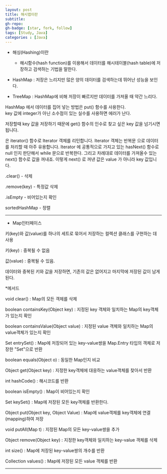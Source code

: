 ```yaml
---
layout: post
title: 해시맵이란
subtitle: 
gh-repo: 
gh-badge: [star, fork, follow]
tags: [Study, Java]
categories : [Java]
---
```


* 해싱(Hashing)이란 
    - 해시함수(hash function)를 이용해서 데이터를 해시테이블(hash table)에 저장하고 검색하는 기법을 말한다.

* HashMap : 저장은 느리지만 많은 양의 데이터를 검색하는데 뛰어난 성능을 보인다.

* TreeMap : HashMap에 비해 저장이 빠르지만 데이터를 가져올 때 약간 느리다.

HashMap 에서 데이터를 집어 넣는 방법은 put() 함수를 사용한다.   
key 값에 integer가 아닌 소수점이 있는 실수를 사용하면 에러가 난다.

저장할때 key 값을 저장하기 때문에 get() 함수의 인수로 찾고 싶은 key 값을 넘기시면 됩니다.


은 iterator() 함수로 Iterator 객체를 리턴합니다. Iterator 객체는 반복문 으로 데이터를 처리할 때 아주 유용합니다. Iterator 에 공통적으로 가지고 있는 hasNext() 함수로 null 인지 판단해서 while 문으로 반복한다. 그리고 차례대로 데이터를 가져올수 있는 next() 함수로 값을 꺼내죠. 이렇게 next() 로 꺼낸 값은 value 가 아니라 key 값입니다. 

.clear() - 삭제

.remove(key) - 특정값 삭제

.isEmpty - 비어있는지 확인

sortedHashMap - 정렬


---
* Map인터페이스  



키(key)와 값(value)를 하나의 세트로 묶어서 저장하는 컬렉션 클래스를 구현하는 데 사용

키(key) : 중복될 수 없음

값(value) : 중복될 수 있음.



데이터와 중복된 키와 값을 저장하면, 기존의 값은 없어지고 마지막에 저장된 값이 남게 된다.



*메서드

void clear() : Map의 모든 객체를 삭제

boolean containsKey(Object key) : 지정된 key 객체와 일치하는 Map의 key객체가 있는지 확인

boolean containsValue(Object value) : 지정된 value 객체와 일치하는 Map의 value객체가 있는지 확인

Set entrySet() : Map에 저장되어 있는 key-value쌍을 Map.Entry 타입의 객체로 저장한 "Set"으로 반환

boolean equals(Object o) : 동일한 Map인지 비교

Object get(Object key) : 지정한 key객체에 대응하는 value객체를 찾아서 반환

int hashCode() : 해시코드를 반환

boolean isEmpty() : Map이 비어있는지 확인

Set keySet() : Map에 저장된 모든 key객체를 반환한다.

Object put(Object key, Object Value) : Map에 value객체를 key객체에 연결(mapping)하여 저장

void putAll(Map t) : 지정된 Map의 모든 key-value쌍을 추가

Object remove(Object key) : 지정한 key객체와 일치하는 key-value 객체를 삭제

int size() : Map에 저장된 key-value쌍의 개수를 반환

Collection values() : Map에 저장된 모든 value 객체를 반환


---


